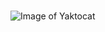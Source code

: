 # 
## 
### 
#### 
##### 
###### 

![Image of Yaktocat](https://octodex.github.com/images/yaktocat.png)

